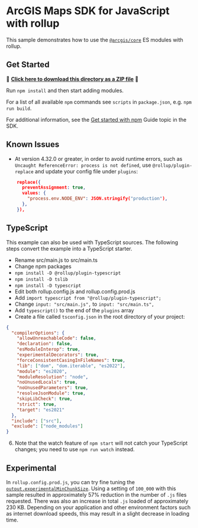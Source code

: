# ArcGIS Maps SDK for JavaScript with rollup

This sample demonstrates how to use the [`@arcgis/core`](https://www.npmjs.com/package/@arcgis/core) ES modules with rollup.

## Get Started

📁 **[Click here to download this directory as a ZIP file](https://esri.github.io/jsapi-resources/zips/core-sample-rollup.zip)** 📁

Run `npm install` and then start adding modules.

For a list of all available `npm` commands see `scripts` in `package.json`, e.g. `npm run build`.

For additional information, see the [Get started with npm](https://developers.arcgis.com/javascript/latest/get-started/#npm) Guide topic in the SDK.

## Known Issues

- At version 4.32.0 or greater, in order to avoid runtime errors, such as `Uncaught ReferenceError: process is not defined`, use `@rollup/plugin-replace` and update your config file under `plugins`:

```json
    replace({
      preventAssignment: true,
      values: {
        "process.env.NODE_ENV": JSON.stringify("production"),
      },
    }),
```

## TypeScript

This example can also be used with TypeScript sources. The following steps convert the example into a TypeScript starter.

- Rename src/main.js to src/main.ts
- Change npm packages
- `npm install -D @rollup/plugin-typescript`
- `npm install -D tslib`
- `npm install -D typescript`
- Edit both rollup.config.js and rollup.config.prod.js
- Add `import typescript from "@rollup/plugin-typescript";`
- Change `input: "src/main.js",` to `input: "src/main.ts",`
- Add `typescript()` to the end of the `plugins` array
- Create a file called `tsconfig.json` in the root directory of your project:

```json
{
  "compilerOptions": {
    "allowUnreachableCode": false,
    "declaration": false,
    "esModuleInterop": true,
    "experimentalDecorators": true,
    "forceConsistentCasingInFileNames": true,
    "lib": ["dom", "dom.iterable", "es2022"],
    "module": "es2020",
    "moduleResolution": "node",
    "noUnusedLocals": true,
    "noUnusedParameters": true,
    "resolveJsonModule": true,
    "skipLibCheck": true,
    "strict": true,
    "target": "es2021"
  },
  "include": ["src"],
  "exclude": ["node_modules"]
}
```

6. Note that the watch feature of `npm start` will not catch your TypeScript changes; you need to use `npm run watch` instead.

## Experimental

In `rollup.config.prod.js`, you can try fine tuning the [`output.experimentalMinChunkSize`](https://rollupjs.org/configuration-options/#output-experimentalminchunksize). Using a setting of `100_000` with this sample resulted in approximately 57% reduction in the number of `.js` files requested. There was also an increase in total `.js` loaded of approximately 230 KB. Depending on your application and other environment factors such as internet download speeds, this may result in a slight decrease in loading time.
